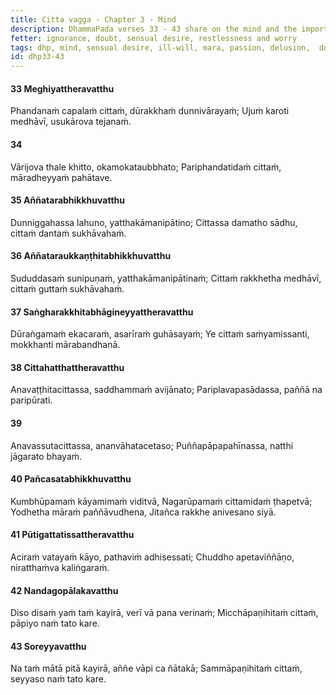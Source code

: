 ```yaml
---
title: Citta vagga - Chapter 3 - Mind
description: DhammaPada verses 33 - 43 share on the mind and the importance of guarding it. The mind is compared to a fish out of water, and the wise one is encouraged to guard the mind to avoid falling into Māra's realm.
fetter: ignorance, doubt, sensual desire, restlessness and worry
tags: dhp, mind, sensual desire, ill-will, mara, passion, delusion,  doubt, restlessness, worry, dhp33-43
id: dhp33-43
---
```


#### 33 Meghiyattheravatthu

Phandanaṁ capalaṁ cittaṁ,
dūrakkhaṁ dunnivārayaṁ;
Ujuṁ karoti medhāvī,
usukārova tejanaṁ.

#### 34

Vārijova thale khitto,
okamokataubbhato;
Pariphandatidaṁ cittaṁ,
māradheyyaṁ pahātave.

#### 35 Aññatarabhikkhuvatthu

Dunniggahassa lahuno,
yatthakāmanipātino;
Cittassa damatho sādhu,
cittaṁ dantaṁ sukhāvahaṁ.

#### 36 Aññataraukkaṇṭhitabhikkhuvatthu

Sududdasaṁ sunipuṇaṁ,
yatthakāmanipātinaṁ;
Cittaṁ rakkhetha medhāvī,
cittaṁ guttaṁ sukhāvahaṁ.

#### 37 Saṅgharakkhitabhāgineyyattheravatthu

Dūraṅgamaṁ ekacaraṁ,
asarīraṁ guhāsayaṁ;
Ye cittaṁ saṁyamissanti,
mokkhanti mārabandhanā.

#### 38 Cittahatthattheravatthu

Anavaṭṭhitacittassa,
saddhammaṁ avijānato;
Pariplavapasādassa,
paññā na paripūrati.

#### 39

Anavassutacittassa,
ananvāhatacetaso;
Puññapāpapahīnassa,
natthi jāgarato bhayaṁ.

#### 40 Pañcasatabhikkhuvatthu

Kumbhūpamaṁ kāyamimaṁ viditvā,
Nagarūpamaṁ cittamidaṁ ṭhapetvā;
Yodhetha māraṁ paññāvudhena,
Jitañca rakkhe anivesano siyā.

#### 41 Pūtigattatissattheravatthu

Aciraṁ vatayaṁ kāyo,
pathaviṁ adhisessati;
Chuddho apetaviññāṇo,
niratthaṁva kaliṅgaraṁ.

#### 42 Nandagopālakavatthu

Diso disaṁ yaṁ taṁ kayirā,
verī vā pana verinaṁ;
Micchāpaṇihitaṁ cittaṁ,
pāpiyo naṁ tato kare.

#### 43 Soreyyavatthu

Na taṁ mātā pitā kayirā,
aññe vāpi ca ñātakā;
Sammāpaṇihitaṁ cittaṁ,
seyyaso naṁ tato kare.
